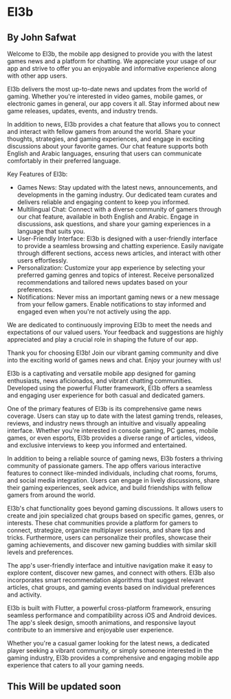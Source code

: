 # El3b 
## By John Safwat

Welcome to El3b, the mobile app designed to provide you with the latest games news and a platform for chatting. We appreciate your usage of our app and strive to offer you an enjoyable and informative experience along with other app users.

El3b delivers the most up-to-date news and updates from the world of gaming. Whether you're interested in video games, mobile games, or electronic games in general, our app covers it all. Stay informed about new game releases, updates, events, and industry trends.

In addition to news, El3b provides a chat feature that allows you to connect and interact with fellow gamers from around the world. Share your thoughts, strategies, and gaming experiences, and engage in exciting discussions about your favorite games. Our chat feature supports both English and Arabic languages, ensuring that users can communicate comfortably in their preferred language.

Key Features of El3b:

* Games News: Stay updated with the latest news, announcements, and developments in the gaming industry. Our dedicated team curates and delivers reliable and engaging content to keep you informed.
* Multilingual Chat: Connect with a diverse community of gamers through our chat feature, available in both English and Arabic. Engage in discussions, ask questions, and share your gaming experiences in a language that suits you.
* User-Friendly Interface: El3b is designed with a user-friendly interface to provide a seamless browsing and chatting experience. Easily navigate through different sections, access news articles, and interact with other users effortlessly.
* Personalization: Customize your app experience by selecting your preferred gaming genres and topics of interest. Receive personalized recommendations and tailored news updates based on your preferences.
* Notifications: Never miss an important gaming news or a new message from your fellow gamers. Enable notifications to stay informed and engaged even when you're not actively using the app.

We are dedicated to continuously improving El3b to meet the needs and expectations of our valued users. Your feedback and suggestions are highly appreciated and play a crucial role in shaping the future of our app.

Thank you for choosing El3b! Join our vibrant gaming community and dive into the exciting world of games news and chat. Enjoy your journey with us!

El3b is a captivating and versatile mobile app designed for gaming enthusiasts, news aficionados, and vibrant chatting communities. Developed using the powerful Flutter framework, El3b offers a seamless and engaging user experience for both casual and dedicated gamers.

One of the primary features of El3b is its comprehensive game news coverage. Users can stay up to date with the latest gaming trends, releases, reviews, and industry news through an intuitive and visually appealing interface. Whether you're interested in console gaming, PC games, mobile games, or even esports, El3b provides a diverse range of articles, videos, and exclusive interviews to keep you informed and entertained.

In addition to being a reliable source of gaming news, El3b fosters a thriving community of passionate gamers. The app offers various interactive features to connect like-minded individuals, including chat rooms, forums, and social media integration. Users can engage in lively discussions, share their gaming experiences, seek advice, and build friendships with fellow gamers from around the world.

El3b's chat functionality goes beyond gaming discussions. It allows users to create and join specialized chat groups based on specific games, genres, or interests. These chat communities provide a platform for gamers to connect, strategize, organize multiplayer sessions, and share tips and tricks. Furthermore, users can personalize their profiles, showcase their gaming achievements, and discover new gaming buddies with similar skill levels and preferences.

The app's user-friendly interface and intuitive navigation make it easy to explore content, discover new games, and connect with others. El3b also incorporates smart recommendation algorithms that suggest relevant articles, chat groups, and gaming events based on individual preferences and activity.

El3b is built with Flutter, a powerful cross-platform framework, ensuring seamless performance and compatibility across iOS and Android devices. The app's sleek design, smooth animations, and responsive layout contribute to an immersive and enjoyable user experience.

Whether you're a casual gamer looking for the latest news, a dedicated player seeking a vibrant community, or simply someone interested in the gaming industry, El3b provides a comprehensive and engaging mobile app experience that caters to all your gaming needs.

## This Will be updated soon 
